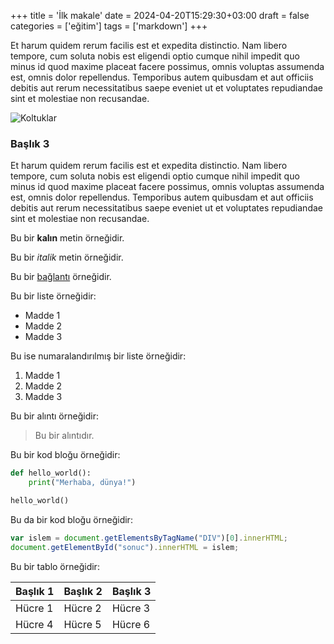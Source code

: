 +++
title = 'İlk makale'
date = 2024-04-20T15:29:30+03:00
draft = false
categories = ['eğitim']
tags = ['markdown']
+++

Et harum quidem rerum facilis est et expedita distinctio. Nam libero tempore, cum soluta nobis est eligendi optio cumque nihil impedit quo minus id quod maxime placeat facere possimus, omnis voluptas assumenda est, omnis dolor repellendus. Temporibus autem quibusdam et aut officiis debitis aut rerum necessitatibus saepe eveniet ut et voluptates repudiandae sint et molestiae non recusandae.

![Koltuklar](/img/koltuk.jpg)

### Başlık 3

Et harum quidem rerum facilis est et expedita distinctio. Nam libero tempore, cum soluta nobis est eligendi optio cumque nihil impedit quo minus id quod maxime placeat facere possimus, omnis voluptas assumenda est, omnis dolor repellendus. Temporibus autem quibusdam et aut officiis debitis aut rerum necessitatibus saepe eveniet ut et voluptates repudiandae sint et molestiae non recusandae.

Bu bir **kalın** metin örneğidir.

Bu bir *italik* metin örneğidir.

Bu bir [bağlantı](https://www.example.com) örneğidir.

Bu bir liste örneğidir:
- Madde 1
- Madde 2
- Madde 3

Bu ise numaralandırılmış bir liste örneğidir:
1. Madde 1
2. Madde 2
3. Madde 3

Bu bir alıntı örneğidir:
> Bu bir alıntıdır.

Bu bir kod bloğu örneğidir:

```python
def hello_world():
    print("Merhaba, dünya!")

hello_world()
```

Bu da bir kod bloğu örneğidir:

```javascript
var islem = document.getElementsByTagName("DIV")[0].innerHTML;
document.getElementById("sonuc").innerHTML = islem;
```

Bu bir tablo örneğidir:

| Başlık 1 | Başlık 2 | Başlık 3 |
|----------|----------|----------|
| Hücre 1  | Hücre 2  | Hücre 3  |
| Hücre 4  | Hücre 5  | Hücre 6  |